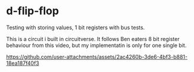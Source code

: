 # d-flip-flop
Testing with storing values, 1 bit registers with bus tests. 



This is a circuit i built in circuitverse.
It follows Ben eaters 8 bit register behaviour from this video, but my implementatin is only for one single bit.

https://github.com/user-attachments/assets/2ac4260b-3de6-4bf3-b881-18ea187f40f3

